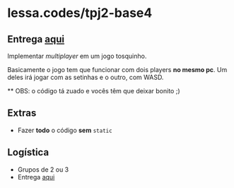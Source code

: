 # lessa.codes/tpj2-base4

## Entrega [aqui](https://goo.gl/forms/G7zAUvl8nNV9aoLI2)

Implementar _multiplayer_ em um jogo tosquinho.

Basicamente o jogo tem que funcionar com dois players **no mesmo pc**.
Um deles irá jogar com as setinhas e o outro, com WASD.

** OBS: o código tá zuado e vocês têm que deixar bonito ;)

## Extras

- Fazer **todo** o código **sem** `static`

## Logística

- Grupos de 2 ou 3
- Entrega [aqui](https://goo.gl/forms/G7zAUvl8nNV9aoLI2)

